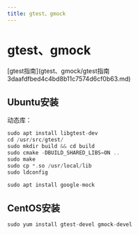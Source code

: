 ```yaml
---
title: gtest、gmock
---
```


# gtest、gmock

[gtest指南](gtest、gmock/gtest指南 3daafdfbed4c4bd8b11c7574d6cf0b63.md)

## Ubuntu安装

动态库：

```c
sudo apt install libgtest-dev
cd /usr/src/gtest/
sudo mkdir build && cd build
sudo cmake -DBUILD_SHARED_LIBS=ON ..
sudo make
sudo cp *.so /usr/local/lib
sudo ldconfig
```

```c
sudo apt install google-mock
```

## CentOS安装

```c
sudo yum install gtest-devel gmock-devel
```